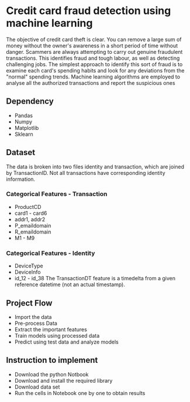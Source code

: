 # Credit card fraud detection using machine learning
The objective of credit card theft is clear. You can remove a large sum of money without the owner's awareness in a short period of time without danger. Scammers are always attempting to carry out genuine fraudulent transactions. This identifies fraud and tough labour, as well as detecting challenging jobs. The simplest approach to identify this sort of fraud is to examine each card's spending habits and look for any deviations from the "normal" spending trends. Machine learning algorithms are employed to analyse all the authorized transactions and report the suspicious ones
## Dependency
* Pandas
* Numpy 
* Matplotlib
* Sklearn
## Dataset
The data is broken into two files identity and transaction, which are joined by TransactionID. Not all transactions have corresponding identity information.
### Categorical Features - Transaction
* ProductCD
* card1 - card6
* addr1, addr2
* P_emaildomain
* R_emaildomain
* M1 - M9
### Categorical Features - Identity
* DeviceType
* DeviceInfo
* id_12 - id_38
The TransactionDT feature is a timedelta from a given reference datetime (not an actual timestamp).
## Project Flow
- Import the data 
- Pre-process Data
- Extract the important features
- Train models using processed data
- Predict using test data and analyze models
## Instruction to implement
- Download the python Notbook
- Download and install the required library
- Download data set
- Run the cells in Notebook one by one to obtain results
